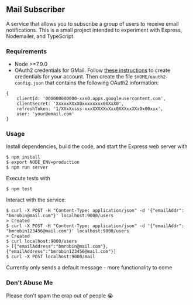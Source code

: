 ## Mail Subscriber
A service that allows you to subscribe a group of users to receive email notifications. This is a small project intended to experiment with Express, Nodemailer, and TypeScript

### Requirements
* Node >=7.9.0
* OAuth2 credentials for GMail. Follow [these instructions](https://developers.google.com/identity/protocols/OAuth2) to create credentials for your account. Then create the file `$HOME/oauth2-config.json` that contains the following OAuth2 information:
```
{
    clientId: '000000000000-xxx0.apps.googleusercontent.com',
    clientSecret: 'XxxxxXXxX0xxxxxxxx0XXxX0',
    refreshToken: '1/XXxXxsss-xxxXXXXXxXxx0XXXxxXXx0x00xxx',
    user: 'your@email.com'
}
```

### Usage
Install dependencies, build the code, and start the Express web server with

    $ npm install
    $ export NODE_ENV=production
    $ npm run server

Execute tests with

    $ npm test

Interact with the service:

    $ curl -X POST -H "Content-Type: application/json" -d '{"emailAddr": "bmrobin@mail.com"}' localhost:9000/users
    > Created
    $ curl -X POST -H "Content-Type: application/json" -d '{"emailAddr": "bmrobin123456@mail.com"}' localhost:9000/users
    > Created
    $ curl localhost:9000/users
    > [{"emailAddress":"bmrobin@mail.com"}, {"emailAddress":"bmrobin123456@mail.com"}]
    $ curl -X POST localhost:9000/mail

Currently only sends a default message - more functionality to come

### Don't Abuse Me
Please don't spam the crap out of people :sob:
